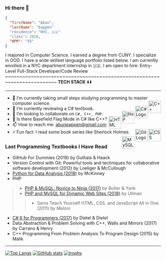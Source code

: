 ### Hi there 👋 
<!--
**stech6476/stech6476** is a ✨ _special_ ✨ repository because its `README.md` (this file) appears on your GitHub profile.

Here are some ideas to get you started:
--> 

```json
{
  "firstName": "Abun",
  "lastName": "Eappen"
  "residence": "NYC, 🇺🇸"
  "class": 2020,
  "WPM": "55"
}
```
I majored in Computer Science. I earned a degree from CUNY. I specialize in OOD. I have a wide skillset language portfolio listed below. I am currently enrolled in a NYC department internship in 🇺🇸. 
I am open to hire: Entry-Level Full-Stack Developer/Code Review ~~~~~~~~~~~~~~~~~~~~~~~~~~~~~~~~~~~~~~~~~~~~~~~~~~~~~~~~~~~~~~~~~~~~~~~~ **TECH STACK** ⬇️⬇️

---
- 🔭 I’m currently taking small steps studying programming to master computer science.  <a href="https://isocpp.org/"> <img align = "right" src="https://cdn.worldvectorlogo.com/logos/c.svg" alt="C++ Logo" width="40" height="40"/> </a>                  
- 🌱 I’m currently reviewing a C# textbook.  <a href="https://docs.microsoft.com/en-us/dotnet/csharp/"> <img align = "right" img src="https://cdn.worldvectorlogo.com/logos/c--4.svg" alt="C# Logo" width="40" height="40"/> </a> 
- 👯 I’m looking to collaborate on `C#, C++, PHP`. <a href="https://www.php.net/"> <img align = "right" src="https://cdn.worldvectorlogo.com/logos/php.svg" alt="PHP Logo" width="40" height="40"/> </a>
- 🤔 Is there Basefield Flag Mode in C# like C++? <a href="https://html.spec.whatwg.org/multipage/"> <img align = "right" src="https://cdn.worldvectorlogo.com/logos/html-1.svg" alt="HTML Logo" width="40" height="40"/> </a>
- 📫  How to reach me: abuneappen@gmail.com <a href="https://www.w3schools.com/css/"> <img  align = "right" src="https://cdn.worldvectorlogo.com/logos/css-3.svg" alt="CSS Logo" width="40" height="40"/> </a>
- ⚡ Fun fact: I read some book series like Sherlock Holmes. <a href="https://git-scm.com/doc"> <img  align = "right" src="https://cdn.worldvectorlogo.com/logos/git.svg" alt="Git Logo" width="40" height="40"/> </a> <a href="https://dev.mysql.com/doc/"> <img align = "right" src="https://cdn.worldvectorlogo.com/logos/mysql-2.svg" alt="MySQL Logo" width="40" height="40"/> </a>
 
### Last Programming Textbooks I Have Read

+ GitHub For Dummies (2019) by Guthals & Haack  
+ Version Control with Git: Powerful tools and techniques for collaborative software development (2012) by Loeliger & McCullough
+ [Python for Data Analysis (2018)](https://github.com/wesm/pydata-book) by McKinney
+ PHP
> - [PHP & MySQL: Novice to Ninja (2017)](https://github.com/spbooks/phpmysql6) by Butler & Yank
> - [PHP and MySQL for Dynamic Web Sites (2018)](https://github.com/LarryUllman/phpmysqlvqp-5ed) by Ullman
>> + Sams Teach Yourself HTML, CSS, and JavaScript All in One (2011) by Meloni
+ [C# 6 for Programmers (2017)](https://github.com/pdeitel/CSharp6FP) by Dietel & Dietel
+ Data Abstraction & Problem Solving with C++, Walls and Mirrors (2017) by Carrano & Henry
+ C++ Programming From Problem Analysis To Program Design (2015) by Malik 
 ---
 
[![Top Langs](https://github-readme-stats.vercel.app/api/top-langs/?username=stech6476&theme=merko)](https://github.com/anuraghazra/github-readme-stats)
[![GitHub stats](https://github-readme-stats.vercel.app/api?username=stech6476&theme=merko)](https://github.com/anuraghazra/github-readme-stats)
[![trophy](https://github-profile-trophy.vercel.app/?username=stech6476&theme=buddhism&row=7&column=7&margin-h=0&no-bg=false&no-frame=true)](https://github.com/ryo-ma/github-profile-trophy)
